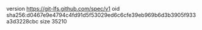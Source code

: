 version https://git-lfs.github.com/spec/v1
oid sha256:d0467e9e4794c4fd91d5f53029ed6c6cfe39eb969b6d3b3905f933a3d3228cbc
size 35210
